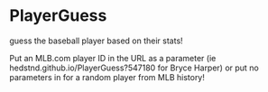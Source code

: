 # PlayerGuess
guess the baseball player based on their stats!

Put an MLB.com player ID in the URL as a parameter (ie hedstnd.github.io/PlayerGuess?547180 for Bryce Harper) or put no parameters in for a random player from MLB history!

